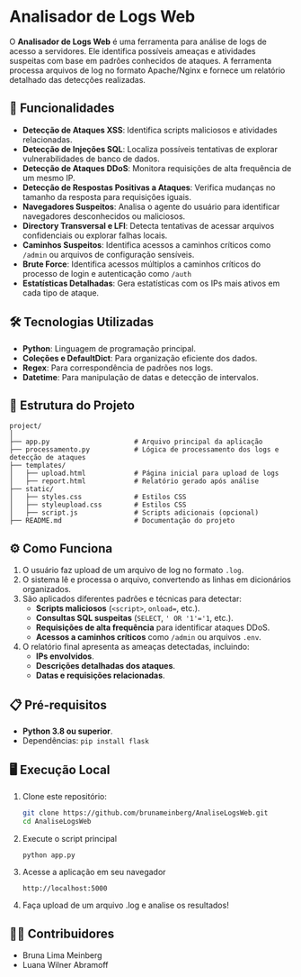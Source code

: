 # Analisador de Logs Web

O **Analisador de Logs Web** é uma ferramenta para análise de logs de acesso a servidores. Ele identifica possíveis ameaças e atividades suspeitas com base em padrões conhecidos de ataques. A ferramenta processa arquivos de log no formato Apache/Nginx e fornece um relatório detalhado das detecções realizadas.

## 🚀 Funcionalidades

- **Detecção de Ataques XSS**: Identifica scripts maliciosos e atividades relacionadas.
- **Detecção de Injeções SQL**: Localiza possíveis tentativas de explorar vulnerabilidades de banco de dados.
- **Detecção de Ataques DDoS**: Monitora requisições de alta frequência de um mesmo IP.
- **Detecção de Respostas Positivas a Ataques**: Verifica mudanças no tamanho da resposta para requisições iguais.
- **Navegadores Suspeitos**: Analisa o agente do usuário para identificar navegadores desconhecidos ou maliciosos.
- **Directory Transversal e LFI**: Detecta tentativas de acessar arquivos confidenciais ou explorar falhas locais.
- **Caminhos Suspeitos**: Identifica acessos a caminhos críticos como `/admin` ou arquivos de configuração sensíveis.
- **Brute Force**:  Identifica acessos múltiplos a caminhos críticos do processo de login e autenticação como `/auth`
- **Estatísticas Detalhadas**: Gera estatísticas com os IPs mais ativos em cada tipo de ataque.

## 🛠️ Tecnologias Utilizadas

- **Python**: Linguagem de programação principal.
- **Coleções e DefaultDict**: Para organização eficiente dos dados.
- **Regex**: Para correspondência de padrões nos logs.
- **Datetime**: Para manipulação de datas e detecção de intervalos.

## 📂 Estrutura do Projeto

```plaintext
project/
│
├── app.py                     # Arquivo principal da aplicação
├── processamento.py           # Lógica de processamento dos logs e detecção de ataques
├── templates/
│   ├── upload.html            # Página inicial para upload de logs
│   ├── report.html            # Relatório gerado após análise
├── static/
│   ├── styles.css             # Estilos CSS
│   ├── styleupload.css        # Estilos CSS
│   ├── script.js              # Scripts adicionais (opcional)
├── README.md                  # Documentação do projeto
```

## ⚙️ Como Funciona

1. O usuário faz upload de um arquivo de log no formato `.log`.
2. O sistema lê e processa o arquivo, convertendo as linhas em dicionários organizados.
3. São aplicados diferentes padrões e técnicas para detectar:
   - **Scripts maliciosos** (`<script>`, `onload=`, etc.).
   - **Consultas SQL suspeitas** (`SELECT`, `' OR '1'='1`, etc.).
   - **Requisições de alta frequência** para identificar ataques DDoS.
   - **Acessos a caminhos críticos** como `/admin` ou arquivos `.env`.
4. O relatório final apresenta as ameaças detectadas, incluindo:
   - **IPs envolvidos**.
   - **Descrições detalhadas dos ataques**.
   - **Datas e requisições relacionadas**.

## 📋 Pré-requisitos

- **Python 3.8 ou superior**.
- Dependências: `pip install flask`

## 🖥️ Execução Local

1. Clone este repositório:

   ```bash
   git clone https://github.com/brunameinberg/AnaliseLogsWeb.git
   cd AnaliseLogsWeb
   ```
2. Execute o script principal
   
   ```bash
   python app.py
   ```
   
3. Acesse a aplicação em seu navegador
   
   ```plaintext
   http://localhost:5000
   ```

4. Faça upload de um arquivo .log e analise os resultados!

## 👨‍💻 Contribuidores

- Bruna Lima Meinberg
- Luana Wilner Abramoff


